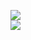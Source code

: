 [![](https://img.shields.io/badge/Made%20With-Github%20Spray-lightgrey.svg?style=for-the-badge&logo=github)](https://github.com/Annihil/github-spray#6072)  
[![](https://i.imgur.com/2DrTn0Z.gif)](https://github.com/Annihil/github-spray)